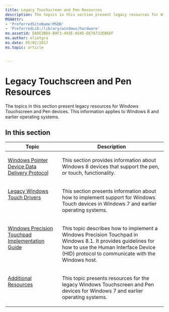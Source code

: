 ```yaml
---
title: Legacy Touchscreen and Pen Resources
description: The topics in this section present legacy resources for Windows Touchscreen and Pen devices. This information applies to Windows 8 and earlier operating systems.
MSHAttr:
- 'PreferredSiteName:MSDN'
- 'PreferredLib:/library/windows/hardware'
ms.assetid: EADE3BD4-B9F3-493E-A545-DE7A732EB6EF
ms.author: eliotgra
ms.date: 05/02/2017
ms.topic: article


---
```


# Legacy Touchscreen and Pen Resources


The topics in this section present legacy resources for Windows Touchscreen and Pen devices. This information applies to Windows 8 and earlier operating systems.

## In this section


<table>
<thead valign="bottom">
<tr class="header">
<th>Topic</th>
<th>Description</th>
</tr>
</thead>
<tbody valign="top">
<tr class="odd">
<td><p><a href="windows-pointer-device-data-delivery-protocol.md" data-raw-source="[Windows Pointer Device Data Delivery Protocol](windows-pointer-device-data-delivery-protocol.md)">Windows Pointer Device Data Delivery Protocol</a></p></td>
<td><p>This section provides information about Windows 8 devices that support the pen, or touch, functionality.</p></td>
</tr>
<tr class="even">
<td><p><a href="portal.md" data-raw-source="[Legacy Windows Touch Drivers](portal.md)">Legacy Windows Touch Drivers</a></p></td>
<td><p>This section presents information about how to implement support for Windows Touch devices in Windows 7 and earlier operating systems.</p></td>
</tr>
<tr class="odd">
<td><p><a href="windows-precision-touchpad-implementation-guide.md" data-raw-source="[Windows Precision Touchpad Implementation Guide](windows-precision-touchpad-implementation-guide.md)">Windows Precision Touchpad Implementation Guide</a></p></td>
<td><p>This topic describes how to implement a Windows Precision Touchpad in Windows 8.1. It provides guidelines for how to use the Human Interface Device (HID) protocol to communicate with the Windows host.</p></td>
</tr>
<tr class="even">
<td><p><a href="additional-resources.md" data-raw-source="[Additional Resources](additional-resources.md)">Additional Resources</a></p></td>
<td><p>This topic presents resources for the legacy Windows Touchscreen and Pen devices for Windows 7 and earlier operating systems.</p></td>
</tr>
</tbody>
</table>